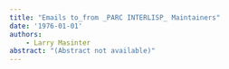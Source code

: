 ```yaml
---
title: "Emails to_from _PARC INTERLISP_ Maintainers"
date: '1976-01-01'
authors: 
    - Larry Masinter
abstract: "(Abstract not available)"
---
```


